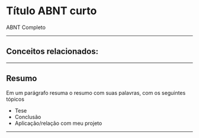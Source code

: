 # Título ABNT curto
ABNT Completo

---

## Conceitos relacionados: 

---

## Resumo
Em um parágrafo resuma o resumo com suas palavras, com os seguintes tópicos
* Tese
* Conclusão
* Aplicação/relação com meu projeto

---

